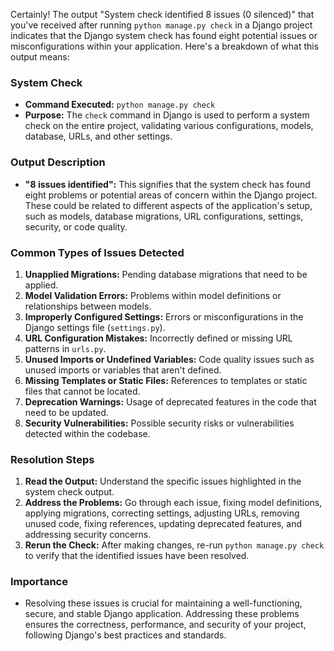 Certainly! The output "System check identified 8 issues (0 silenced)" that you've received after running `python manage.py check` in a Django project indicates that the Django system check has found eight potential issues or misconfigurations within your application. Here's a breakdown of what this output means:

### System Check
- **Command Executed:** `python manage.py check`
- **Purpose:** The `check` command in Django is used to perform a system check on the entire project, validating various configurations, models, database, URLs, and other settings.

### Output Description
- **"8 issues identified":** This signifies that the system check has found eight problems or potential areas of concern within the Django project. These could be related to different aspects of the application's setup, such as models, database migrations, URL configurations, settings, security, or code quality.

### Common Types of Issues Detected
1. **Unapplied Migrations:** Pending database migrations that need to be applied.
2. **Model Validation Errors:** Problems within model definitions or relationships between models.
3. **Improperly Configured Settings:** Errors or misconfigurations in the Django settings file (`settings.py`).
4. **URL Configuration Mistakes:** Incorrectly defined or missing URL patterns in `urls.py`.
5. **Unused Imports or Undefined Variables:** Code quality issues such as unused imports or variables that aren't defined.
6. **Missing Templates or Static Files:** References to templates or static files that cannot be located.
7. **Deprecation Warnings:** Usage of deprecated features in the code that need to be updated.
8. **Security Vulnerabilities:** Possible security risks or vulnerabilities detected within the codebase.

### Resolution Steps
1. **Read the Output:** Understand the specific issues highlighted in the system check output.
2. **Address the Problems:** Go through each issue, fixing model definitions, applying migrations, correcting settings, adjusting URLs, removing unused code, fixing references, updating deprecated features, and addressing security concerns.
3. **Rerun the Check:** After making changes, re-run `python manage.py check` to verify that the identified issues have been resolved.

### Importance
- Resolving these issues is crucial for maintaining a well-functioning, secure, and stable Django application. Addressing these problems ensures the correctness, performance, and security of your project, following Django's best practices and standards.